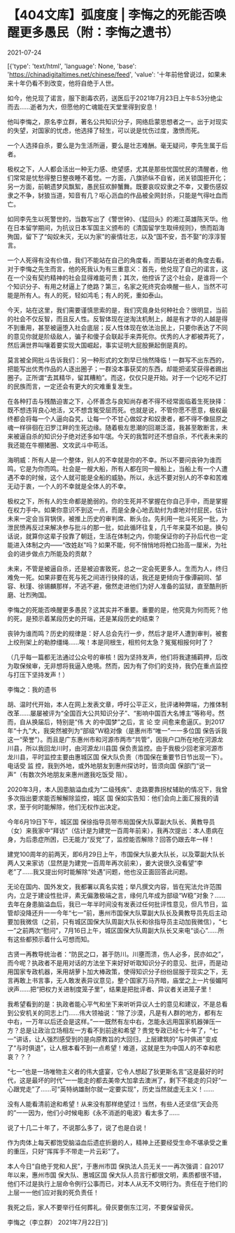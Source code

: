 # 【404文库】弧度度 | 李悔之的死能否唤醒更多愚民（附：李悔之遗书）

2021-07-24

[{'type': 'text/html', 'language': None, 'base': 'https://chinadigitaltimes.net/chinese/feed', 'value': '十年前他曾说过，如果未来十年仍看不到改变，他将自绝于人世。

如今，他兑现了诺言，服下剧毒农药，送医后于2021年7月23日上午8:53分绝尘而去……逝者为大，但愿他的亡魂能在天堂里得到安息！

他叫李悔之，原名李立群，著名公共知识分子，网络启蒙思想者之一。出于对现实的失望，对国家的忧虑，他选择了轻生，可以说是忧伤过度，激愤而死。

一个人选择自杀，要么是为生活所逼，要么是壮志难酬。毫无疑问，李先生属于后者。

极权之下，人人都会活出一种无力感、绝望感，尤其是那些忧国忧民的清醒者，他们常常是忧愁得整日整夜睡不着觉。一方面，八旗骄纵不自省，闭关锁国拒开化；另一方面，前朝遗梦风飘絮，愚民狂欢醉蟹舞。既要哀叹奴隶之不幸，又要伤感奴隶之不争，豺狼当道，知音有几？呕心沥血的作品被全网封杀，只能是气得吐血而亡。

如同李先生以死警世的，当数写出了《警世钟》、《猛回头》的湘江英雄陈天华。他在日本留学期间，为抗议日本军国主义颁布的《清国留学生取缔规则》，愤而蹈海殉国，留下了“匈奴未灭，无以为家”的豪情壮志，以及“国不安，吾不娶”的淳淳誓言。

一个人死得有没有价值，我们不能站在自己的角度看，而要站在逝者的角度去看。对于李悔之先生而言，他的死我认为有三重意义：首先，他兑现了自己的诺言，这在一个没有契约精神的社会显得难能可贵；其次，他控诉了这个社会，是谁将一个个知识分子、有用之材逼上了绝路？第三，名家之死终究会唤醒一些人，当然不可能是所有人。有人的死，轻如鸿毛；有人的死，重如泰山。

今天，站在这里，我们需要谨慎思索的是，我们究竟身处何种社会？很明显，当前的社会不仅反智，而且反人性。反智体现在逆淘汰机制上，越是有才华的人越是得不到重用，甚至被逼堕入社会底层；反人性体现在依法治民上，只要你表达了不同的意见你就是阶级敌人，骗子和傻子会联起手来弄死你。优秀的人才都被弄死了，然后满世界叫嚷着要实现大国崛起，事实证明大屁股撅起倒是真的。

莫言被全网批斗告诉我们：另一种形式的文割早已悄然降临！一群写不出东西的，把能写出优秀作品的人逐出圈子；一群没本事获奖的东西，却能把诺奖获得者踢出圈子。正所谓“去其精华，留其糟粕”。而这，仅仅只是开始。对于一个记吃不记打的民族而言，一定还会有更大的灾难重复发生。

在各种打击与残酷迫害之下，心怀善念与良知尚存者不得不经常面临着生死抉择：既不想违背良心地活，又不想含冤受屈而死。也就是说，不管你愿不愿意，极权最终都会将每一个人逼向旮旯，让每一个不甘心做奴才和奴隶者，都不得不像屈原之魂一样徘徊在汨罗江畔的生死边缘。随着极左思潮的回潮泛滥，我甚至敢断言，未来被逼自杀的知识分子绝对还多如牛氓。今天的我暂时还不想自杀，不代表未来的我还能在牛棚猪圈、文攻武斗中苟活。

海明威：所有人是一个整体，别人的不幸就是你的不幸。所以不要问丧钟为谁而鸣，它是为你而鸣。社会是一艘大船，所有人都在同一艘船上，当船上有一个人遭遇不幸的时候，这个人就可能是全船的威胁。所以，永远不要对别人的不幸和苦难无动于衷，一个人的不幸就是全体人的不幸。

极权之下，所有人的生命都是脆弱的。你的生死并不掌握在你自己手中，而是掌握在权力手中。如果你意识不到这一点，而是全身心地去助纣为虐地对付屁民，估计未来一定会当背锅侠，被推上历史的审判席、断头台。先利用一批斗死另一批，为泄民愤再反过来解决参与批斗的那一批，如此循环往复，几千年来莫不如是。换句话说，就算你这辈子投靠了朝廷，生活在体制之内，你能保证你的子孙后代也一定能进入体制之内——“改姓赵”吗？如果不能，何不悄悄地将枪口抬高一厘米，为社会的进步做点力所能及的贡献？

未来，不管是被逼自杀，还是被迫害致死，总之一定会死更多人。生而为人，终归难免一死。如果非要在死与死之间进行抉择的话，我还是更倾向于像谭嗣同、邹容、秋瑾、徐锡麟那样，不逃不避，傲然走进他们为好人准备的监狱，直至酷刑折磨、壮烈殉国。

李悔之的死能否唤醒更多愚民？这其实并不重要。重要的是，他究竟为何而死？他的死，是预示着某段历史的开端，还是某段历史的结束？

丧钟为谁而鸣？历史的规律是：好人总会先行一步，然后才是坏人遭到审判，被套上绞刑架上的勒脖缰绳……唉！本是同根生，相煎何太急？冤冤相报何时了？

（几乎每一篇都无法通过公众号的审核！因为坚持发声，他们将我逮捕羁押，后改为取保候审，无非想将我逼入绝境。然而，因为有了你们的支持，我仍在重点监控与打压下坚持发声！）

李悔之：我的遗书

胡、温时代开始，本人在网上发表文章，呼吁公平正义，批评诸种弊端，力推体制改革……屡屡被评为“全国百大公共知识分子”、“影响中国百大名博主”等称号。然而，自从换届后，特别是“伟 大 的中国梦”之后，言 论 空 间愈来愈逼仄。到2017年“十九”大，我突然被列为“部级”W稳对像（是惠州市“唯一”一一多位国 保告诉我这一“荣誉”）。而且是广东惠州市和河源市两市“共管”，因我户口所在地在河源龙川县，所以我回龙川时，由河源龙川县国 保负责监控。由于我极少回老家河源市龙川县，平时监控主要由惠城区国 保大队负责（市国保在重要节日节出现一下）。电话受 监 控，我到外地，或外地朋友到惠州探访时，皆须向国 保部门“说一声”（有数次外地朋友来惠州邀我吃饭受 阻）。

2020年3月，本人因患脑溢血成为“二级残疾”、走路要靠拐杖辅助的情况下，我曾多次指出要求能否解解除监控，城区 国 保如实告知：他们会向上面汇报我的请求，至于何时能解除，他们无权作出决定。

今年6月19日下午，城区国 保徐指导员带市局国保大队覃副大队长、黄教导员（女）来我家中“拜访”（估计是为建党一百周年前来），我再次提出：本人患病在身，为后患症所困，已无能力“反党”了，监控能否解除？回答仍跟去年一样！

建党100周年的前两天，即6月29日上午，市国保大队姜大队长，以及覃副大队长两人又来家访（显然是为建党一百周年再次前来），姜大说很久没看望“李老”了……我又提出何时能解除“处遇”问题，他也没正面回答此问题。

无论在国内、国外发文，我都署以真名实姓；举凡撰文内容，皆在宪法允许范围内，立足于建设性批评，素无偏激极端之言，缘何几年成为部级“W稳”对象？……去年在身患脑溢血后，我已一年半时间没有发表过任何批评性意见，但凡节日，监管却没降还升一一今年“七一”前，惠州市国保大队覃副大队长及黄教导员先后主动要加我微信（之前，只有城区国保大队周副大队长和徐指导员主动加我微信），“七一”之前两次“慰问”，7月16日上午，城区国保大队周副大队长又来电“谈心”……所有这些都预示着什么可想而知。

古贤一再教导统治者：“防民之口，甚于防川。川壅而溃，伤人必多，民亦如之”，而今呢？执政者不是用对话的方法坐下来好好听取知识分子的意见、批评，而是动用国家专政机器，釆用胡萝卜加大棒政策，使得知识分子纷纷屈服于现实之下，无言再敢上书言事，无人敢发表异议意见，整个国家万马齐暗，庙堂之上一片佞媚阿谀声……把“把权力关进制度笼子里”，结果是把批评者、异议者关进笼子里！

我希望看到的是：执政者能心平气和坐下来听听异议人士的意见和建议，不是总看到公安机关的同志上门……伟大领袖说：“除了沙漠，凡是有人群的地方，都有左中右，一万年以后还会是这样。”一一既然有左中右，怎能永远用国家机器弹压一方？总是让政治立场相左一方看不到前途和希望？贵党专政已经七十年了，“七一”讲话，让人强烈感受到的是向原教旨的大回归，上层建筑的“与时俱进”变成了“与时俱退”，让人根本看不到一点希望！难道，这就是生为中国人的不幸和悲哀？？？

“七一”也是一场唯物主义者的伟大盛宴，它令人想起了狄更斯名言“这是最好的时代，这是最坏的时代”一一能走的都去美帝大加拿去澳洲了，剩下不能走的只好“一心跟党走”了……可“英特纳雄耐尔就一定要实现”，历史当然就虚无主义！……

没有人能看清前途和希望！从来没有那样绝望过！当然，有些人还坚信“天会亮的”一一因为，他们小时候电影《永不消逝的电波》看太多了……

说了十几二十年了，不说那么多了，说了也是白说！

作为肉体上每天都饱受脑溢血后遗症折磨的人，精神上还要经受生命不堪承受之重的重压，只好“挥挥手不带走一片云彩”了。

本人今日“自绝于党和人民”，于惠州市囯 保执法人员无关一一再次强调：自2017年以来，惠州市国 保大队、惠城区国 保大队人员言行都很文明，素质都很不错，他们不过是执行上层命令例行公事而已，对本人从无不文明行为。责任在于他们的上层一一他们应对我的死负责任！

我死之后，家人不要举行任何葬礼。骨灰要倒东江河，不要保留骨灰。

李悔之（李立群） 2021年7月22日'}]